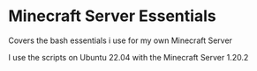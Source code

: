 # Minecraft Server Essentials
Covers the bash essentials i use for my own Minecraft Server

I use the scripts on Ubuntu 22.04 with the Minecraft Server 1.20.2

